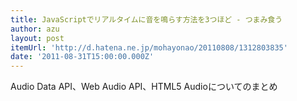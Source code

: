 ```yaml
---
title: JavaScriptでリアルタイムに音を鳴らす方法を3つほど - つまみ食う
author: azu
layout: post
itemUrl: 'http://d.hatena.ne.jp/mohayonao/20110808/1312803835'
date: '2011-08-31T15:00:00.000Z'
---
```

Audio Data API、Web Audio API、HTML5 Audioについてのまとめ

